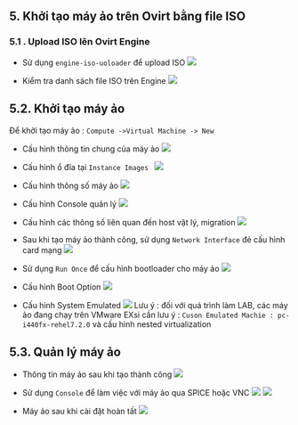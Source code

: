 

## 5. Khởi tạo máy ảo trên Ovirt bằng file ISO


### 5.1 . Upload ISO lên Ovirt Engine

- Sử dụng `engine-iso-uoloader` để upload ISO
![](https://i.imgur.com/fPqMpWP.png)

- Kiểm tra danh sách file ISO trên Engine
![](https://i.imgur.com/jEJ1q87.png)


## 5.2. Khởi tạo máy ảo

Để khởi tạo máy ảo : `Compute ->Virtual Machine -> New `
- Cấu hình thông tin chung của máy ảo
![](https://i.imgur.com/54twhaV.png)

- Cấu hình ổ đĩa tại `Instance Images `
![](https://i.imgur.com/i8x1aeu.png)

-  Cấu hình thông số máy ảo
![](https://i.imgur.com/hHIa0Vu.png)

- Cấu hình Console quản lý
![](https://i.imgur.com/PgSkZg3.png)

- Cấu hình các thông số liên quan đến host vật lý, migration
![](https://i.imgur.com/KJEyACA.png)

- Sau khi tạo máy ảo thành công, sử dụng `Network Interface` đẻ cấu hình card mạng
![](https://i.imgur.com/076y7LG.png)

- Sử dụng `Run Once` để cấu hình bootloader cho máy ảo
![](https://i.imgur.com/LqDm7b9.png)

- Cấu hình Boot Option
![](https://i.imgur.com/fJyN2Jp.png)

- Cấu hình System Emulated 
![](https://i.imgur.com/1s3W5aF.png)
Lưu ý : đối với quá trình làm LAB, các máy ảo đang chạy trên VMware EXsi cần lưu ý : `Cuson Emulated Machie : pc-i440fx-rehel7.2.0` và cấu hình nested virtualization

## 5.3. Quản lý máy ảo

- Thông tin máy ảo sau khi tạo thành công
![](https://i.imgur.com/2HJlYjY.png)

- Sử dụng `Console` để làm việc với máy ảo qua SPICE hoặc VNC
![](https://i.imgur.com/HzFV8cp.png)
![](https://i.imgur.com/aLKohnH.png)

- Máy ảo sau khi cài đặt hoàn tất
![](https://i.imgur.com/7j7Ga11.png)
